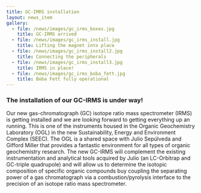 ```yaml
---
title: GC-IMRS installation
layout: news_item
gallery:
  - file: /news/images/gc_irms_boxes.jpg
    title: GC-IRMS arrived
  - file: /news/images/gc_irms_install.jpg
    title: Lifting the magnet into place
  - file: /news/images/gc_irms_install2.jpg
    title: Connecting the peripherals
  - file: /news/images/gc_irms_install3.jpg
    title: IRMS in place!
  - file: /news/images/gc_irms_boba_fett.jpg
    title: Boba Fett fully operational
---
```


### The installation of our GC-IRMS is under way!

Our new gas-chromatograph (GC) isotope ratio mass spectrometer (IRMS) is getting installed and we are looking forward to getting everything up an running. This is one of the instruments housed in the Organic Geochemistry Laboratory (OGL) in the new Sustainability, Energy and Environment Complex (SEEC). The OGL is a shared space with Julio Sepúlveda and Gifford Miller that provides a fantastic environment for all types of organic geochemistry research. The new GC-IRMS will complement the existing instrumentation and analytical tools acquired by Julio (an LC-Orbitrap and GC-triple quadrupole) and will allow us to determine the isotopic composition of specific organic compounds buy coupling the separating power of a gas chromatograph via a combustion/pyrolysis interface to the precision of an isotope ratio mass spectrometer.
